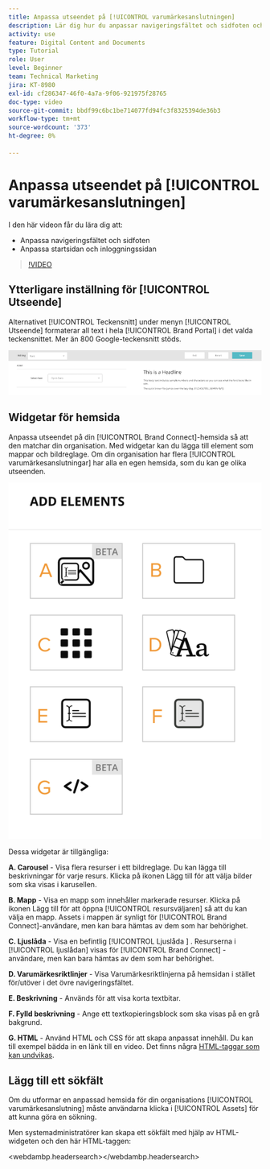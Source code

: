 ```yaml
---
title: Anpassa utseendet på [!UICONTROL varumärkesanslutningen]
description: Lär dig hur du anpassar navigeringsfältet och sidfoten och anpassar hemsidan och inloggningssidan i [!UICONTROL Brand Connect] för [!UICONTROL Workfront DAM].
activity: use
feature: Digital Content and Documents
type: Tutorial
role: User
level: Beginner
team: Technical Marketing
jira: KT-8980
exl-id: cf286347-46f0-4a7a-9f06-921975f28765
doc-type: video
source-git-commit: bbdf99c6bc1be714077fd94fc3f8325394de36b3
workflow-type: tm+mt
source-wordcount: '373'
ht-degree: 0%

---
```


# Anpassa utseendet på [!UICONTROL varumärkesanslutningen]

I den här videon får du lära dig att:

* Anpassa navigeringsfältet och sidfoten
* Anpassa startsidan och inloggningssidan

>[!VIDEO](https://video.tv.adobe.com/v/335242/?quality=12&learn=on&enablevpops=1)

## Ytterligare inställning för [!UICONTROL Utseende]

Alternativet [!UICONTROL Teckensnitt] under menyn [!UICONTROL Utseende] formaterar all text i hela [!UICONTROL Brand Portal] i det valda teckensnittet. Mer än 800 Google-teckensnitt stöds.

![Alternativet [!UICONTROL Teckensnitt] under menyformatet [!UICONTROL Utseende] för [!UICONTROL Brand Portal]](assets/02-brand-connect-appearance-font.png)

## Widgetar för hemsida

Anpassa utseendet på din [!UICONTROL Brand Connect]-hemsida så att den matchar din organisation. Med widgetar kan du lägga till element som mappar och bildreglage. Om din organisation har flera [!UICONTROL varumärkesanslutningar] har alla en egen hemsida, som du kan ge olika utseenden.

![En skärmbild av de tillgängliga widgetarna för din [!UICONTROL Brand Connect]-hemsida](assets/03-brand-connect-home-page-widgets.png)

Dessa widgetar är tillgängliga:

**A. Carousel** - Visa flera resurser i ett bildreglage. Du kan lägga till beskrivningar för varje resurs. Klicka på ikonen Lägg till för att välja bilder som ska visas i karusellen.

**B. Mapp** - Visa en mapp som innehåller markerade resurser. Klicka på ikonen Lägg till för att öppna [!UICONTROL resursväljaren] så att du kan välja en mapp. Assets i mappen är synligt för [!UICONTROL Brand Connect]-användare, men kan bara hämtas av dem som har behörighet.

**C. Ljuslåda** - Visa en befintlig [!UICONTROL Ljuslåda ] . Resurserna i [!UICONTROL ljuslådan] visas för [!UICONTROL Brand Connect] -användare, men kan bara hämtas av dem som har behörighet.

**D. Varumärkesriktlinjer** - Visa Varumärkesriktlinjerna på hemsidan i stället för/utöver i det övre navigeringsfältet.

**E. Beskrivning** - Används för att visa korta textbitar.

**F. Fylld beskrivning** - Ange ett textkopieringsblock som ska visas på en grå bakgrund.

**G. HTML** - Använd HTML och CSS för att skapa anpassat innehåll. Du kan till exempel bädda in en länk till en video. Det finns några [HTML-taggar som kan undvikas](https://www.damsuccess.com/hc/en-us/articles/206170043-Brand-Connect-Admin-Guide#html).

## Lägg till ett sökfält

Om du utformar en anpassad hemsida för din organisations [!UICONTROL varumärkesanslutning] måste användarna klicka i [!UICONTROL Assets] för att kunna göra en sökning.

Men systemadministratörer kan skapa ett sökfält med hjälp av HTML-widgeten och den här HTML-taggen:

&lt;webdambp.headersearch>&lt;/webdambp.headersearch>
